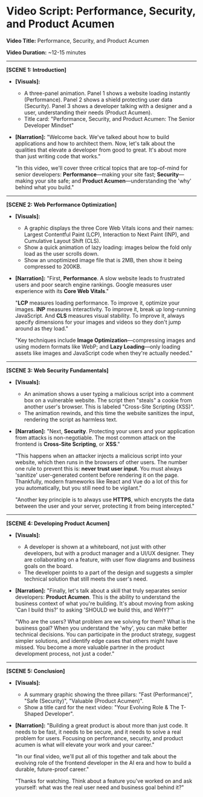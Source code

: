 # Video Script: Performance, Security, and Product Acumen

**Video Title:** Performance, Security, and Product Acumen

**Video Duration:** ~12-15 minutes

---

**[SCENE 1: Introduction]**

*   **[Visuals]:**
    *   A three-panel animation. Panel 1 shows a website loading instantly (Performance). Panel 2 shows a shield protecting user data (Security). Panel 3 shows a developer talking with a designer and a user, understanding their needs (Product Acumen).
    *   Title card: "Performance, Security, and Product Acumen: The Senior Developer Mindset"
*   **[Narration]:**
    "Welcome back. We've talked about how to build applications and how to architect them. Now, let's talk about the qualities that elevate a developer from good to great. It's about more than just writing code that works."

    "In this video, we'll cover three critical topics that are top-of-mind for senior developers: **Performance**—making your site fast; **Security**—making your site safe; and **Product Acumen**—understanding the 'why' behind what you build."

---

**[SCENE 2: Web Performance Optimization]**

*   **[Visuals]:**
    *   A graphic displays the three Core Web Vitals icons and their names: Largest Contentful Paint (LCP), Interaction to Next Paint (INP), and Cumulative Layout Shift (CLS).
    *   Show a quick animation of lazy loading: images below the fold only load as the user scrolls down.
    *   Show an unoptimized image file that is 2MB, then show it being compressed to 200KB.
*   **[Narration]:**
    "First, **Performance**. A slow website leads to frustrated users and poor search engine rankings. Google measures user experience with its **Core Web Vitals**."

    "**LCP** measures loading performance. To improve it, optimize your images. **INP** measures interactivity. To improve it, break up long-running JavaScript. And **CLS** measures visual stability. To improve it, always specify dimensions for your images and videos so they don't jump around as they load."

    "Key techniques include **Image Optimization**—compressing images and using modern formats like WebP; and **Lazy Loading**—only loading assets like images and JavaScript code when they're actually needed."

---

**[SCENE 3: Web Security Fundamentals]**

*   **[Visuals]:**
    *   An animation shows a user typing a malicious script into a comment box on a vulnerable website. The script then "steals" a cookie from another user's browser. This is labeled "Cross-Site Scripting (XSS)".
    *   The animation rewinds, and this time the website sanitizes the input, rendering the script as harmless text.
*   **[Narration]:**
    "Next, **Security**. Protecting your users and your application from attacks is non-negotiable. The most common attack on the frontend is **Cross-Site Scripting**, or **XSS**."

    "This happens when an attacker injects a malicious script into your website, which then runs in the browsers of other users. The number one rule to prevent this is: **never trust user input**. You must always 'sanitize' user-generated content before rendering it on the page. Thankfully, modern frameworks like React and Vue do a lot of this for you automatically, but you still need to be vigilant."

    "Another key principle is to always use **HTTPS**, which encrypts the data between the user and your server, protecting it from being intercepted."

---

**[SCENE 4: Developing Product Acumen]**

*   **[Visuals]:**
    *   A developer is shown at a whiteboard, not just with other developers, but with a product manager and a UI/UX designer. They are collaborating on a feature, with user flow diagrams and business goals on the board.
    *   The developer points to a part of the design and suggests a simpler technical solution that still meets the user's need.
*   **[Narration]:**
    "Finally, let's talk about a skill that truly separates senior developers: **Product Acumen**. This is the ability to understand the business context of what you're building. It's about moving from asking 'Can I build this?' to asking 'SHOULD we build this, and WHY?'"

    "Who are the users? What problem are we solving for them? What is the business goal? When you understand the 'why', you can make better technical decisions. You can participate in the product strategy, suggest simpler solutions, and identify edge cases that others might have missed. You become a more valuable partner in the product development process, not just a coder."

---

**[SCENE 5: Conclusion]**

*   **[Visuals]:**
    *   A summary graphic showing the three pillars: "Fast (Performance)", "Safe (Security)", "Valuable (Product Acumen)".
    *   Show a title card for the next video: "Your Evolving Role & The T-Shaped Developer".
*   **[Narration]:**
    "Building a great product is about more than just code. It needs to be fast, it needs to be secure, and it needs to solve a real problem for users. Focusing on performance, security, and product acumen is what will elevate your work and your career."

    "In our final video, we'll put all of this together and talk about the evolving role of the frontend developer in the AI era and how to build a durable, future-proof career."

    "Thanks for watching. Think about a feature you've worked on and ask yourself: what was the real user need and business goal behind it?"
